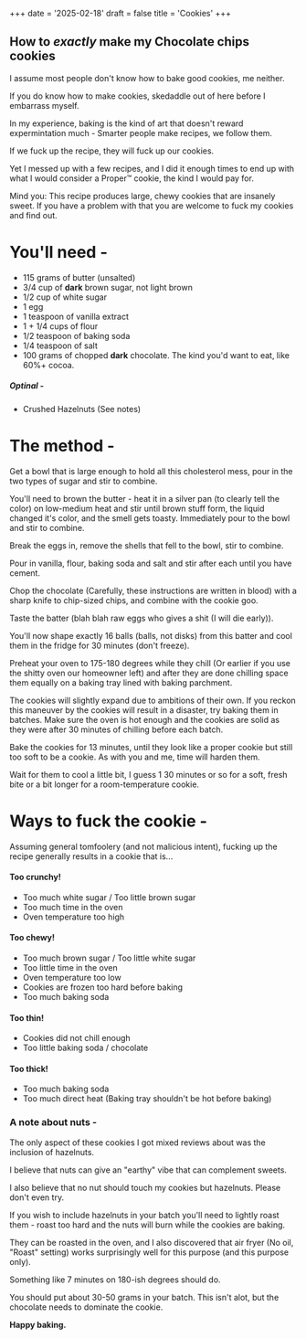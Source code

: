 +++
date = '2025-02-18'
draft = false
title = 'Cookies'
+++
## How to *exactly* make my Chocolate chips cookies

I assume most people don't know how to bake good cookies, me neither.

If you do know how to make cookies, skedaddle out of here before I embarrass myself.

In my experience, baking is the kind of art that doesn't reward expermintation much - Smarter people make recipes, we follow them.

If we fuck up the recipe, they will fuck up our cookies.

Yet I messed up with a few recipes, and I did it enough times to end up with what I would consider a Proper™ cookie, the kind I would pay for.

Mind you: This recipe produces large, chewy cookies that are insanely sweet. If you have a problem with that you are welcome to fuck my cookies and find out.


# You'll need -

- 115 grams of butter (unsalted)
- 3/4 cup of **dark** brown sugar, not light brown
- 1/2 cup of white sugar
- 1 egg
- 1 teaspoon of vanilla extract
- 1 + 1/4 cups of flour
- 1/2 teaspoon of baking soda
- 1/4 teaspoon of salt
- 100 grams of chopped **dark** chocolate. The kind you'd want to eat, like 60%+ cocoa.

##### Optinal - 

- Crushed Hazelnuts (See notes)

# The method -

Get a bowl that is large enough to hold all this cholesterol mess, pour in the two types of sugar and stir to combine.

You'll need to brown the butter - heat it in a silver pan (to clearly tell the color) on low-medium heat and stir until brown stuff form, the liquid changed it's color, and the smell gets toasty. Immediately pour to the bowl and stir to combine.


Break the eggs in, remove the shells that fell to the bowl, stir to combine.

Pour in vanilla, flour, baking soda and salt and stir after each until you have cement.

Chop the chocolate (Carefully, these instructions are written in blood) with a sharp knife to chip-sized chips, and combine with the cookie goo.

Taste the batter (blah blah raw eggs who gives a shit (I will die early)).


You'll now shape exactly 16 balls (balls, not disks) from this batter and cool them in the fridge for 30 minutes (don't freeze).

Preheat your oven to 175-180 degrees while they chill (Or earlier if you use the shitty oven our homeowner left) and after they are done chilling space them equally on a baking tray lined with baking parchment.

The cookies will slightly expand due to ambitions of their own. If you reckon this maneuver by the cookies will result in a disaster, try baking them in batches. Make sure the oven is hot enough and the cookies are solid as they were after 30 minutes of chilling before each batch.


Bake the cookies for 13 minutes, until they look like a proper cookie but still too soft to be a cookie. As with you and me, time will harden them.

Wait for them to cool a little bit, I guess 1 30 minutes or so for a soft, fresh bite or a bit longer for a room-temperature cookie.


# Ways to fuck the cookie - 

Assuming general tomfoolery (and not malicious intent), fucking up the recipe generally results in a cookie that is...

#### **Too crunchy!**
- Too much white sugar / Too little brown sugar
- Too much time in the oven
- Oven temperature too high

#### **Too chewy**!
- Too much brown sugar / Too little white sugar
- Too little time in the oven
- Oven temperature too low
- Cookies are frozen too hard before baking
- Too much baking soda

#### **Too thin!**
- Cookies did not chill enough
- Too little baking soda / chocolate

#### **Too thick!**
- Too much baking soda
- Too much direct heat (Baking tray shouldn't be hot before baking)


### A note about nuts - 

The only aspect of these cookies I got mixed reviews about was the inclusion of hazelnuts.

I believe that nuts can give an "earthy" vibe that can complement sweets.

I also believe that no nut should touch my cookies but hazelnuts. Please don't even try.

If you wish to include hazelnuts in your batch you'll need to lightly roast them - roast too hard and the nuts will burn while the cookies are baking.

They can be roasted in the oven, and I also discovered that air fryer (No oil, "Roast" setting) works surprisingly well for this purpose (and this purpose only).

Something like 7 minutes on 180-ish degrees should do.

You should put about 30-50 grams in your batch. This isn't alot, but the chocolate needs to dominate the cookie.



**Happy baking.**
